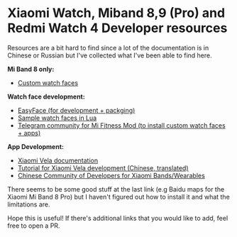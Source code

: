 # Xiaomi Watch, Miband 8,9 (Pro) and Redmi Watch 4 Developer resources 

Resources are a bit hard to find since a lot of the documentation is in Chinese or Russian but I've collected what I've been able to find here.

**Mi Band 8 only:**

* [Custom watch faces](https://amazfitwatchfaces.com/mi-band-8/fresh)

**Watch face development:**

* [EasyFace (for development + packging)](https://github.com/m0tral/EasyFace)
* [Sample watch faces in Lua](https://github.com/m0tral/MiWatchLuaWatchfaces)
* [Telegram community for Mi Fitness Mod (to install custom watch faces + apps)](https://t.me/mi_watch_news)

**App Development:**

* [Xiaomi Vela documentation](https://iot.mi.com/vela/quickapp/en/content/intro.html)
* [Tutorial for Xiaomi Vela development (Chinese, translated)](https://www-bandbbs-cn.translate.goog/threads/10471/?_x_tr_sl=hu&_x_tr_tl=en&_x_tr_hl=de&_x_tr_pto=wapp)
* [Chinese Community of Developers for Xiaomi Bands/Wearables](https://www.bandbbs.cn/)

There seems to be some good stuff at the last link (e.g Baidu maps for the Xiaomi Mi Band 8 Pro) but I haven't figured out how to install it and what the limitations are.

Hope this is useful! If there's additional links that you would like to add, feel free to open a PR.
